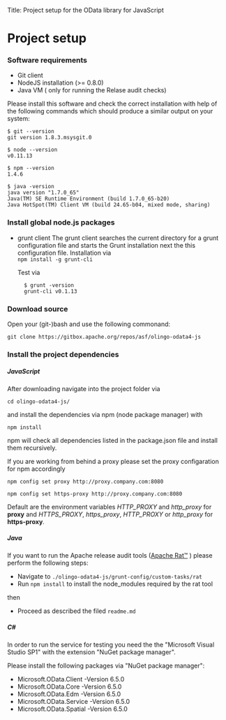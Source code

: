 Title:     Project setup for the OData library for JavaScript

# Project setup          

### Software requirements

* Git client 
* NodeJS installation (>= 0.8.0)
* Java VM ( only for running the Relase audit checks)

Please install this software and check the correct installation with help of the following commands which 
should produce a similar output on your system:

    $ git --version
    git version 1.8.3.msysgit.0
    
    $ node --version
    v0.11.13

    $ npm --version
    1.4.6
    
    $ java -version
    java version "1.7.0_65"
    Java(TM) SE Runtime Environment (build 1.7.0_65-b20)
    Java HotSpot(TM) Client VM (build 24.65-b04, mixed mode, sharing)


### Install global node.js packages

* grunt client
  The grunt client searches the current directory for a grunt configuration file and starts the
  Grunt installation next the this configuration file. Installation via  
    ``npm install -g grunt-cli``  
  
    Test via

        $ grunt -version
        grunt-cli v0.1.13
   
### Download source

Open your (git-)bash and use the following commonand:

``git clone https://gitbox.apache.org/repos/asf/olingo-odata4-js``

### Install the project dependencies

##### JavaScript #####

After downloading navigate into the project folder via

``cd olingo-odata4-js/``

and install the dependencies via npm (node package manager) with

``npm install``

npm will check all dependencies listed in the package.json file and install them recursively.

If you are working from behind a proxy please set the proxy configaration for npm accordingly

  ``
  npm config set proxy http://proxy.company.com:8080
  ``
  
  ``
  npm config set https-proxy http://proxy.company.com:8080
  ``

Default are the environment variables *HTTP_PROXY* and *http_proxy* for **proxy** and 
 *HTTPS_PROXY*, *https_proxy*, *HTTP_PROXY* or *http_proxy* for **https-proxy**.


##### Java #####

If you want to run the Apache release audit tools ([Apache Rat™](http://creadur.apache.org/rat/) ) please perform the 
following steps:

* Navigate to 
``./olingo-odata4-js/grunt-config/custom-tasks/rat``
* Run ``npm install`` to install the node_modules required by the rat tool

then

* Proceed as described the filed ``readme.md``

##### C# #####

In order to run the service for testing you need the the "Microsoft Visual Studio SP1" with the extension 
 "NuGet package manager". 

Please install the following packages via "NuGet package manager":

* Microsoft.OData.Client -Version 6.5.0
* Microsoft.OData.Core -Version 6.5.0
* Microsoft.OData.Edm -Version 6.5.0
* Microsoft.OData.Service -Version 6.5.0
* Microsoft.OData.Spatial -Version 6.5.0
